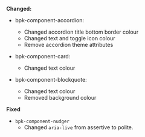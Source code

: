 **Changed:**

- bpk-component-accordion:
  - Changed accordion title bottom border colour
  - Changed text and toggle icon colour
  - Remove accordion theme attributes

- bpk-component-card:
  - Changed text colour

- bpk-component-blockquote:
  - Changed text colour
  - Removed background colour

**Fixed**

- `bpk-component-nudger`
  - Changed `aria-live` from assertive to polite.